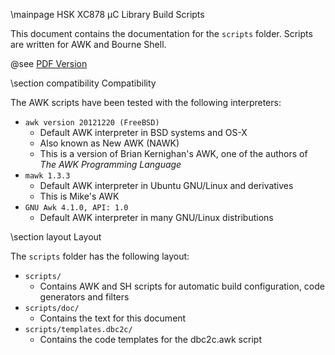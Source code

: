\mainpage HSK XC878 µC Library Build Scripts

This document contains the documentation for the `scripts` folder. Scripts
are written for AWK and Bourne Shell.

@see [PDF Version](hsk-libs-scripts.pdf)

\section compatibility Compatibility

The AWK scripts have been tested with the following interpreters:
- `awk version 20121220 (FreeBSD)`
  - Default AWK interpreter in BSD systems and OS-X
  - Also known as New AWK (NAWK)
  - This is a version of Brian Kernighan's AWK, one of the authors of
    <i>The AWK Programming Language</i>
- `mawk 1.3.3`
  - Default AWK interpreter in Ubuntu GNU/Linux and derivatives
  - This is Mike's AWK
- `GNU Awk 4.1.0, API: 1.0`
  - Default AWK interpreter in many GNU/Linux distributions

\section layout Layout

The `scripts` folder has the following layout:
- `scripts/`
  - Contains AWK and SH scripts for automatic build configuration,
    code generators and filters
- `scripts/doc/`
  - Contains the text for this document
- `scripts/templates.dbc2c/`
  - Contains the code templates for the dbc2c.awk script
